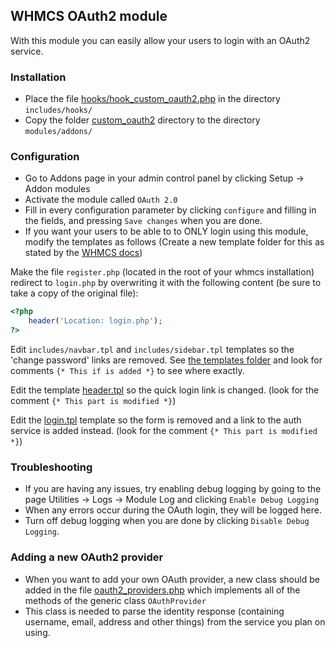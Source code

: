 ## WHMCS OAuth2 module

With this module you can easily allow your users to login with an OAuth2 service.

### Installation

- Place the file [hooks/hook_custom_oauth2.php](src/hooks/hook_custom_oauth2.php) in the directory `includes/hooks/`
- Copy the folder [custom_oauth2](src/custom_oauth2) directory to the directory `modules/addons/`

### Configuration

- Go to Addons page in your admin control panel by clicking Setup -> Addon modules
- Activate the module called `OAuth 2.0`
- Fill in every configuration parameter by clicking `configure` and filling in the fields, and pressing `Save changes` when you are done. 
- If you want your users to be able to to ONLY login using this module, modify the templates as follows (Create a new template folder for this as stated by the [WHMCS docs](http://docs.whmcs.com/Client_Area_Template_Files#Creating_a_Custom_Template))

Make the file `register.php` (located in the root of your whmcs installation) redirect to `login.php` by overwriting it with the following content (be sure to take a copy of the original file):
  
```php
<?php
    header('Location: login.php');
?>
```
Edit `includes/navbar.tpl` and `includes/sidebar.tpl` templates so the 'change password' links are removed.
See [the templates folder](src/whmcs/templates/itsyouonline/includes) and look for comments `{* This if is added *}` to see where exactly.
 
Edit the template [header.tpl](src/whmcs/templates/itsyouonline/header.tpl) so the quick login link is changed. (look for the comment `{* This part is modified *}`)


Edit the [login.tpl](src/whmcs/templates/itsyouonline/login.tpl) template so the form is removed and a link to the auth service is added instead. (look for the comment `{* This part is modified *}`)

### Troubleshooting

- If you are having any issues, try enabling debug logging by going to the page Utilities -> Logs -> Module Log and clicking `Enable Debug Logging`
- When any errors occur during the OAuth login, they will be logged here.
- Turn off debug logging when you are done by clicking `Disable Debug Logging`.

### Adding a new OAuth2 provider

- When you want to add your own OAuth provider, a new class should be added in the file [oauth2_providers.php](src/custom_oauth2/oauth2_providers.php) which implements all of the methods of the generic class `OAuthProvider`
- This class is needed to parse the identity response (containing username, email, address and other things) from the service you plan on using.